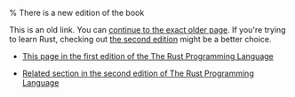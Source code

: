 % There is a new edition of the book

This is an old link. You can [continue to the exact older page][1].
If you're trying to learn Rust, checking out [the second edition][2] might be a better choice.

* [This page in the first edition of the The Rust Programming Language][1]

* [Related section in the second edition of The Rust Programming Language][2]


[1]: first-edition/operators-and-overloading.html
[2]: second-edition/ch19-03-advanced-traits.html#operator-overloading-and-default-type-parameters
